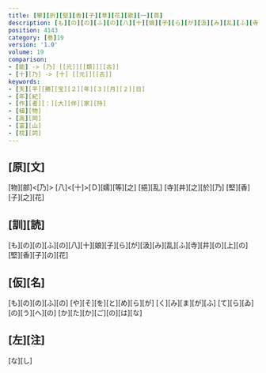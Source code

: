 ```yaml
---
title: [攀][折][堅][香][子][草][花][歌][一][首]
description: [も][の][の][ふ][の][八][十][娘][子][ら][が][汲][み][乱][ふ][寺][井][の][上][の][堅][香][子][の][花]
position: 4143
category: [巻]19
version: '1.0'
volume: 19
comparison:
- [能] -> [乃] [[元]][[類]][[古]]
- [十][乃] -> [十] [[元]][[古]]
keywords:
- [天][平][勝][宝][２][年][３][月][２][日]
- [年][紀]
- [作][者][：][大][伴][家][持]
- [植][物]
- [高][岡]
- [富][山]
- [枕][詞]
---
```


## [原][文]

[物][部]<[乃]> [八]<[十]>[Ｄ][嬬][等][之] [挹][乱] [寺][井][之][於][乃] [堅][香][子][之][花]

## [訓][読]

[も][の][の][ふ][の][八][十][娘][子][ら][が][汲][み][乱][ふ][寺][井][の][上][の][堅][香][子][の][花]

## [仮][名]

[も][の][の][ふ][の] [や][そ][を][と][め][ら][が] [く][み][ま][が][ふ] [て][ら][ゐ][の][う][へ][の] [か][た][か][ご][の][は][な]

## [左][注]

[な][し]
